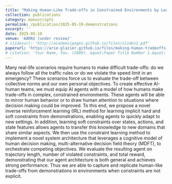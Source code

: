 ```yaml
---
title: "Making Human-Like Trade-offs in Constrained Environments by Learning from Demonstrations"
collection: publications
category: manuscripts
permalink: /publication/2025-05-19-demonstrations
excerpt: ''
date: 2025-05-19
venue: 'AAMAS (under review)'
# slidesurl: 'http://academicpages.github.io/files/slides1.pdf'
paperurl: 'https://arie-glazier.github.io/files/making-human-tradeoffs-from-demonstrations.pdf'
# citation: 'Your Name, You. (2009). &quot;Paper Title Number 1.&quot; <i>Journal 1</i>. 1(1).'
---
```


Many real-life scenarios require humans to make difficult trade-offs: do we always follow all the traffic rules or do we violate the speed limit in an emergency? These scenarios force us to evaluate the trade-off between collective norms and our own personal objectives. To create effective AI-human teams, we must equip AI agents with a model of how humans make trade-offs in complex, constrained environments. These agents will be able to mirror human behavior or to draw human attention to situations where decision making could be improved. To this end, we propose a novel inverse reinforcement learning (IRL) method for learning implicit hard and soft constraints from demonstrations, enabling agents to quickly adapt to new settings. In addition, learning soft constraints over states, actions, and state features allows agents to transfer this knowledge to new domains that share similar aspects. We then use the constraint learning method to implement a novel system architecture that leverages a cognitive model of human decision making, multi-alternative decision field theory (MDFT), to orchestrate competing objectives. We evaluate the resulting agent on trajectory length, number of violated constraints, and total reward, demonstrating that our agent architecture is both general and achieves strong performance. Thus we are able to capture and replicate human-like trade-offs from demonstrations in environments when constraints are not explicit.